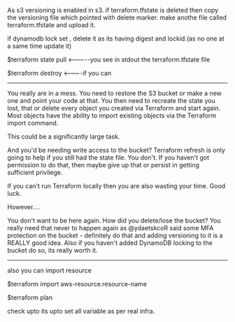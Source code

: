 As s3 versioning is enabled in s3.
if terraform.tfstate is deleted then copy the versioning file which pointed with delete marker.
make anothe file called terraform.tfstate and upload it.

if dynamodb lock set , delete it as its having digest and lockid.(as no one at a same time update it)

$terraform state pull   <-----you see in stdout the terraform.tfstate file

$terraform destroy <----if you can

-----------------------------------------------------------------------------------------


You really are in a mess. You need to restore the S3 bucket or make a new one and point your code at that. You then need to recreate the state you lost, that or delete every object you created via Terraform and start again. Most objects have the ability to import existing objects via the Terraform import command.

This could be a significantly large task.

And you'd be needing write access to the bucket? Terraform refresh is only going to help if you still had the state file. You don't. If you haven't got permission to do that, then maybe give up that or persist in getting sufficient privilege.

If you can't run Terraform locally then you are also wasting your time. Good luck.

However....

You don't want to be here again. How did you delete/lose the bucket? You really need that never to happen again as @ydaetskcoR said some MFA protection on the bucket - definitely do that and adding versioning to it is a REALLY good idea. Also if you haven't added DynamoDB locking to the bucket do so, its really worth it.

-------------------------------------------------------------------------------------------------
also you can import resource

$terraform import aws-resource.resource-name
  
$terraform plan
  
check upto its upto set all variable as per real infra.  

